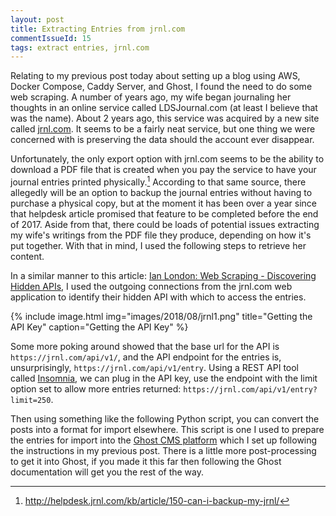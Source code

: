 ```yaml
---
layout: post
title: Extracting Entries from jrnl.com
commentIssueId: 15
tags: extract entries, jrnl.com
---
```


Relating to my previous post today about setting up a blog using AWS, Docker Compose, Caddy Server, and Ghost, I found the need to do some web scraping. A number of years ago, my wife began journaling her thoughts in an online service called LDSJournal.com (at least I believe that was the name). About 2 years ago, this service was acquired by a new site called [jrnl.com](https://jrnl.com). It seems to be a fairly neat service, but one thing we were concerned with is preserving the data should the account ever disappear.

Unfortunately, the only export option with jrnl.com seems to be the ability to download a PDF file that is created when you pay the service to have your journal entries printed physically.[^1] According to that same source, there allegedly will be an option to backup the journal entries without having to purchase a physical copy, but at the moment it has been over a year since that helpdesk article promised that feature to be completed before the end of 2017. Aside from that, there could be loads of potential issues extracting my wife's writings from the PDF file they produce, depending on how it's put together. With that in mind, I used the following steps to retrieve her content.

In a similar manner to this article: [Ian London: Web Scraping - Discovering Hidden APIs](https://ianlondon.github.io/blog/web-scraping-discovering-hidden-apis/), I used the outgoing connections from the jrnl.com web application to identify their hidden API with which to access the entries.

{% include image.html
            img="images/2018/08/jrnl1.png"
            title="Getting the API Key"
            caption="Getting the API Key" %}

Some more poking around showed that the base url for the API is `https://jrnl.com/api/v1/`, and the API endpoint for the entries is, unsurprisingly, `https://jrnl.com/api/v1/entry`. Using a REST API tool called [Insomnia](https://insomnia.rest/), we can plug in the API key, use the endpoint with the limit option set to allow more entries returned: `https://jrnl.com/api/v1/entry?limit=250`.

Then using something like the following Python script, you can convert the posts into a format for import elsewhere. This script is one I used to prepare the entries for import into the [Ghost CMS platform](https://ghost.org) which I set up following the instructions in my previous post. There is a little more post-processing to get it into Ghost, if you made it this far then following the Ghost documentation will get you the rest of the way.

[^1]: http://helpdesk.jrnl.com/kb/article/150-can-i-backup-my-jrnl/